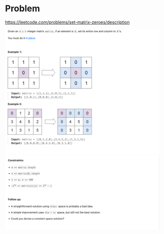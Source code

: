 # Problem
https://leetcode.com/problems/set-matrix-zeroes/description

![img.png](img.png)
![img_1.png](img_1.png)